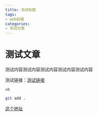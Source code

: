 ```yaml
---
title: 测试标题
tags:
- web前端
categories: 
- 测试分类
---
```


# 测试文章
测试内容测试内容测试内容测试内容测试内容

测试链接：[测试链接](https://ophita.github.io/2022/11/15/hello-world/)


```dialogue
>h
```



```bash
git add .
```



[这个地址](../hide/index.html)